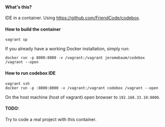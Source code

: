 #### What's this?

IDE in a container.  Using https://github.com/FriendCode/codebox.

#### How to build the container

```
vagrant up
```

If you already have a working Docker installation, simply run:

```
docker run -p 8000:8000 -v /vagrant:/vagrant jeromebaum/codebox /vagrant --open
```

#### How to run codebox IDE

```
vagrant ssh
docker run -p :8000:8000 -v /vagrant:/vagrant codebox /vagrant --open
```

On the host machine (host of vagrant) open browser to ```192.168.33.10:8000```.

#### TODO:

Try to code a real project with this container.
